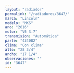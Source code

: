 ```yaml
---
layout: "radiador"
permalink: "/radiadores/3647/"
marca: "Lincoln"
modelo: "MKS"
ano: "2016"
motor: "V6 3.7"
transmision: "Automática"
parte: "434082"
clima: "Con clima"
alto: "28 3/4"
ancho: "17 1/4"
observaciones: ""
id: "3647"
---
```


